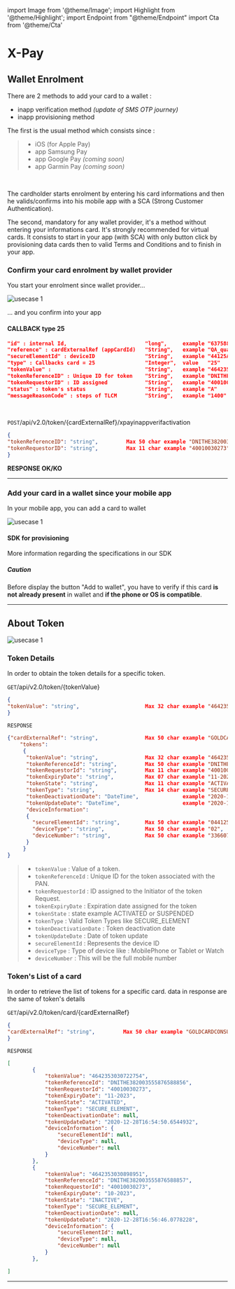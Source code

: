 import Image from '@theme/Image';
import Highlight from '@theme/Highlight';
import Endpoint from "@theme/Endpoint"
import Cta from '@theme/Cta'

# X-Pay 


## Wallet Enrolment

There are 2 methods to add your card to a wallet : 
- inapp verification method _(update of SMS OTP journey)_
- inapp provisioning method

The first is the usual method which consists since  : 
> - iOS (for Apple Pay)
> - app Samsung Pay
> - app Google Pay _(coming soon)_
> - app Garmin Pay _(coming soon)_

<br/>

The cardholder starts enrolment by entering his card informations and then he valids/confirms into his mobile app with a SCA (Strong Customer Authentication).

The second, mandatory for any wallet provider, it's a method without entering your informations card. It's strongly recommended for virtual cards. 
It consists to start in your app (with SCA) with only button click by provisioning data cards then to valid Terms and Conditions and to finish in your app.

### Confirm your card enrolment by wallet provider

You start your enrolment since wallet provider...

<Image src="docs/Card_verifWallet.png" alt="usecase 1"/>

... and you confirm into your app

#### CALLBACK type 25

```json
"id" : internal Id,                         "long", 	example "637588383208269600"
"reference" : cardExternalRef (appCardId)	"String",	example "QA_qual29_CP"	
"secureElementId" : deviceID	            "String",	example "44125A3342A80014272043036932204E3F73BB08847E90B"
"type" : Callbacks card = 25	            "Integer",	value   "25" 	
"tokenValue" :                              "String",   example	"4642353030549437"	
"tokenReferenceID" : Unique ID for token	"String",	example "DNITHE382003555876588856" 	
"tokenRequestorID" : ID assigned 	        "String",   example "40010030273" 	
"status" : token's status                   "String",   example "A"	
"messageReasonCode" : steps of TLCM	        "String",	example "1400"
```

<br/>

<!--

More information regarding this endpoint in the [API reference](/api/Xpay)

<Endpoint apiUrl="/v2.0/Xpay" path="/api/v2.0/token/card/{cardExternalRef}/inappverifactivation" method="post"/>

-->

``` POST ```/api/v2.0/token/{cardExternalRef}/xpayinappverifactivation
```json
{
"tokenReferenceID": "string",         Max 50 char example "DNITHE382003555876588856", [REQUIRED]
"tokenRequestorID": "string",         Max 11 char example "40010030273",              [REQUIRED]
}
```
**RESPONSE OK/KO**

---

### Add your card in a wallet since your mobile app

In your mobile app, you can add a card to wallet

<Image src="docs/Card_addWallet.png" alt="usecase 1"/>


#### SDK for provisioning

More information regarding the specifications in our SDK

<Highlight type="caution">

##### Caution

Before display the button "Add to wallet", you have to verify if this card **is not already present** in wallet and **if the phone or OS is compatible**.

</Highlight>

---

## About Token

<Image src="docs/Xpay_TokenStatus.png" alt="usecase 1"/>

### Token Details

In order to obtain the token details for a specific token.

<!--
#### endpoint

More information regarding this endpoint in the [API reference](/api/Xpay)

<Endpoint apiUrl="/v2.0/Xpay" path="/api/v2.0/token/{tokenvalue}" method="get"/>

-->

``` GET ```/api/v2.0/token/{tokenValue}
```json
{
"tokenValue": "string",                     Max 32 char example "4642353030722754",
}
```
``` RESPONSE ```
```json
{"cardExternalRef": "string",               Max 50 char example "GOLDCARDCONSUMER", [=appCardId]
    "tokens": 
     {
      "tokenValue": "string",               Max 32 char example "4642353030722754",
      "tokenReferenceId": "string",         Max 50 char example "DNITHE382003555876588856",
      "tokenRequestorId": "string",         Max 11 char example "40010030273",
      "tokenExpiryDate": "string",          Max 07 char example "11-2023",
      "tokenState": "string",               Max 11 char example "ACTIVATED",
      "tokenType": "string",                Max 14 char example "SECURE_ELEMENT",
      "tokenDeactivationDate": "DateTime",              example "2020-12-10T08:20:29.7441719",
      "tokenUpdateDate": "DateTime",                    example "2020-12-28T16:54:50.6544932",
      "deviceInformation": 
      {
        "secureElementId": "string",        Max 50 char example "044125A3342A80014272043036932204E3F73BB08847E90B",
        "deviceType": "string",             Max 50 char example "02",
        "deviceNumber": "string",           Max 50 char example "33660710408",
      }
     }
}
```
> - ``` tokenValue ``` : Value of a token. 
> - ``` tokenReferenceId ``` : Unique ID for the token associated with the PAN.
> - ``` tokenRequestorId ``` : ID assigned to the Initiator of the token Request.
> - ``` tokenExpiryDate ``` : Expiration date assigned for the token
> - ``` tokenState ``` : state example ACTIVATED or SUSPENDED 
> - ``` tokenType ``` : Valid Token Types like SECURE_ELEMENT
> - ``` tokenDeactivationDate ``` : Token deactivation date
> - ``` tokenUpdateDate ``` : Date of token update
> - ``` secureElementId ``` : Represents the device ID
> - ``` deviceType ``` : Type of device like : MobilePhone or Tablet or Watch
> - ``` deviceNumber ``` : This will be the full mobile number



### Token's List of a card

In order to retrieve the list of tokens for a specific card. data in response are the same of token's details

<!--
#### endpoint

More information regarding this endpoint in the [API reference](/api/Xpay)

<Endpoint apiUrl="/v2.0/Xpay" path="/api/v2.0/token/card/{cardExternalRef}" method="get"/>
-->


``` GET ```/api/v2.0/token/card/{cardExternalRef}
```json
{
"cardExternalRef": "string",         Max 50 char example "GOLDCARDCONSUMER", [=appCardId]
}
```
``` RESPONSE ```
```json
[
        {
            "tokenValue": "4642353030722754",
            "tokenReferenceId": "DNITHE382003555876588856",
            "tokenRequestorId": "40010030273",
            "tokenExpiryDate": "11-2023",
            "tokenState": "ACTIVATED",
            "tokenType": "SECURE_ELEMENT",
            "tokenDeactivationDate": null,
            "tokenUpdateDate": "2020-12-28T16:54:50.6544932",
            "deviceInformation": {
                "secureElementId": null,
                "deviceType": null,
                "deviceNumber": null
            }
        },
        {
            "tokenValue": "4642353030898951",
            "tokenReferenceId": "DNITHE382003555876588857",
            "tokenRequestorId": "40010030273",
            "tokenExpiryDate": "10-2023",
            "tokenState": "INACTIVE",
            "tokenType": "SECURE_ELEMENT",
            "tokenDeactivationDate": null,
            "tokenUpdateDate": "2020-12-28T16:56:46.0778228",
            "deviceInformation": {
                "secureElementId": null,
                "deviceType": null,
                "deviceNumber": null
            }
        },

]

```

---

<Cta
  context="doc"
  ui="button"
  link="/api/Xpay"
  label="Try it out"
/>
